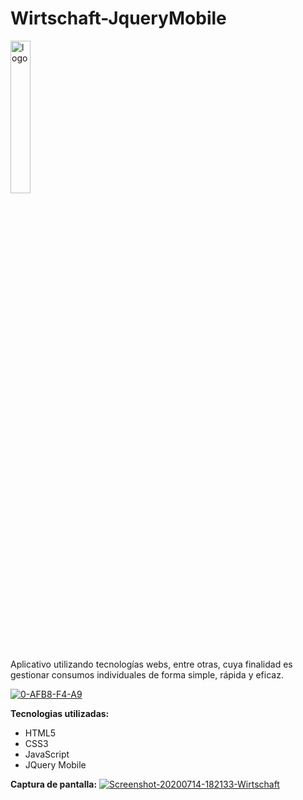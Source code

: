 # Wirtschaft-JqueryMobile
<a href="https://www.linkedin.com/in/acostasimon"><img src="https://i.ibb.co/bQnHGDt/logo.png" alt="logo" width="25%" height="25%" border="0"></a>

Aplicativo utilizando tecnologías webs, entre otras, cuya finalidad es gestionar consumos individuales de forma simple, rápida y eficaz.

<a href="https://www.linkedin.com/in/acostasimon"><img src="https://i.ibb.co/rFV3Mpv/0-AFB8-F4-A9.png" alt="0-AFB8-F4-A9" border="0"></a>

**Tecnologias utilizadas:**

- HTML5
- CSS3
- JavaScript
- JQuery Mobile

**Captura de pantalla:**
<a href="https://www.linkedin.com/in/acostasimon"><img src="https://i.ibb.co/PtpPkzT/Screenshot-20200714-182133-Wirtschaft.jpg" alt="Screenshot-20200714-182133-Wirtschaft" border="0"></a>
